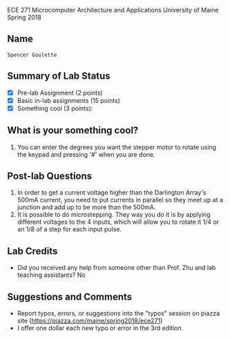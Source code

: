 ECE 271 Microcomputer Architecture and Applications
University of Maine
Spring 2018     

Name
-----------
```
Spencer Goulette
```

Summary of Lab Status
-------
- [X] Pre-lab Assignment (2 points) 
- [X] Basic in-lab assignments (15 points) 
- [X] Something cool (3 points): 

What is your something cool?
-------
1. You can enter the degrees you want the stepper motor to rotate using the keypad and pressing '#' when you are done.

Post-lab Questions
-------
1. In order to get a current voltage higher than the Darlington Array's 500mA current, you need to put currents in parallel so they meet up at a junction and add up to be more than the 500mA.
2. It is possible to do microstepping. They way you do it is by applying different voltages to the 4 inputs, which will allow you to rotate it 1/4 or an 1/8 of a step for each input pulse.

Lab Credits
-------
* Did you received any help from someone other than Prof. Zhu and lab teaching assistants? No

Suggestions and Comments
-------
* Report typos, errors, or suggestions into the "typos" session on piazza site (https://piazza.com/maine/spring2018/ece271)
* I offer one dollar each new typo or error in the 3rd edition.
